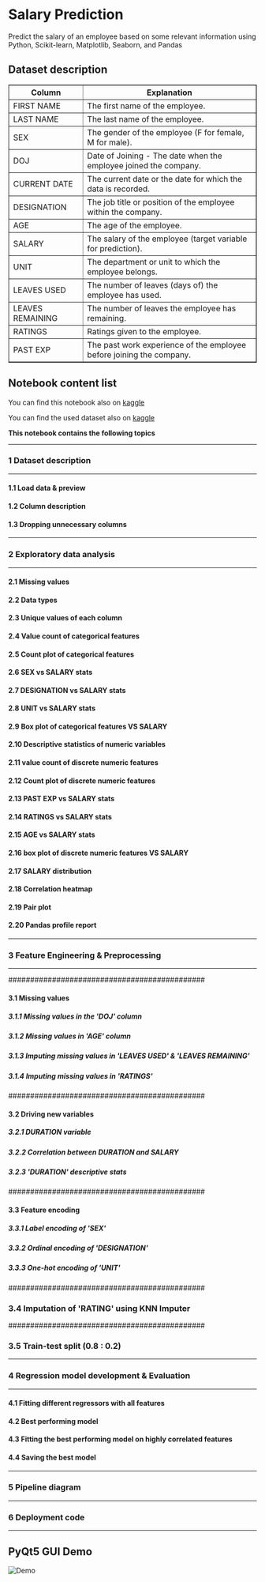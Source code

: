 # Salary Prediction

Predict the salary of an employee based on some relevant information using Python, Scikit-learn, Matplotlib, Seaborn, and Pandas

## Dataset description

<table border="1">
  <tr>
    <th>Column</th>
    <th>Explanation</th>
  </tr>
  <tr>
    <td>FIRST NAME</td>
    <td>The first name of the employee.</td>
  </tr>
  <tr>
    <td>LAST NAME</td>
    <td>The last name of the employee.</td>
  </tr>
  <tr>
    <td>SEX</td>
    <td>The gender of the employee (F for female, M for male).</td>
  </tr>
  <tr>
    <td>DOJ</td>
    <td>Date of Joining - The date when the employee joined the company.</td>
  </tr>
  <tr>
    <td>CURRENT DATE</td>
    <td>The current date or the date for which the data is recorded.</td>
  </tr>
  <tr>
    <td>DESIGNATION</td>
    <td>The job title or position of the employee within the company.</td>
  </tr>
  <tr>
    <td>AGE</td>
    <td>The age of the employee.</td>
  </tr>
  <tr>
    <td>SALARY</td>
    <td>The salary of the employee (target variable for prediction).</td>
  </tr>
  <tr>
    <td>UNIT</td>
    <td>The department or unit to which the employee belongs.</td>
  </tr>
  <tr>
    <td>LEAVES USED</td>
    <td>The number of leaves (days of) the employee has used.</td>
  </tr>
  <tr>
    <td>LEAVES REMAINING</td>
    <td>The number of leaves the employee has remaining.</td>
  </tr>
  <tr>
    <td>RATINGS</td>
    <td>Ratings given to the employee.</td>
  </tr>
  <tr>
    <td>PAST EXP</td>
    <td>The past work experience of the employee before joining the company.</td>
  </tr>
</table>

## Notebook content list

You can find this notebook also on [kaggle](https://www.kaggle.com/code/mohamedeldakrory8/salary-prediction)

You can find the used dataset also on [kaggle](https://www.kaggle.com/datasets/mohamedeldakrory8/salary-prediction-data) 

**This notebook contains the following topics**


---------------------------------------------
### 1 Dataset description 
---------------------------------------------
#### 1.1 Load data & preview
#### 1.2 Column description
#### 1.3 Dropping unnecessary columns
---------------------------------------------
### 2 Exploratory data analysis
---------------------------------------------
#### 2.1 Missing values
#### 2.2 Data types
#### 2.3 Unique values of each column
#### 2.4 Value count of categorical features
#### 2.5 Count plot of categorical features
#### 2.6 SEX vs SALARY stats
#### 2.7 DESIGNATION vs SALARY stats
#### 2.8 UNIT vs SALARY stats
#### 2.9 Box plot of categorical features VS SALARY
#### 2.10 Descriptive statistics of numeric variables
#### 2.11 value count of discrete numeric features
#### 2.12 Count plot of discrete numeric features
#### 2.13 PAST EXP vs SALARY stats
#### 2.14 RATINGS vs SALARY stats
#### 2.15 AGE vs SALARY stats
#### 2.16 box plot of discrete numeric features VS SALARY
#### 2.17 SALARY distribution
#### 2.18 Correlation heatmap
#### 2.19 Pair plot
#### 2.20 Pandas profile report
---------------------------------------------
### 3 Feature Engineering & Preprocessing
---------------------------------------------
#############################################
#### 3.1 Missing values
##### 3.1.1 Missing values in the 'DOJ' column
##### 3.1.2 Missing values in 'AGE' column
##### 3.1.3 Imputing missing values in 'LEAVES USED' & 'LEAVES REMAINING'
##### 3.1.4 Imputing missing values in 'RATINGS'
#############################################
#### 3.2 Driving new variables
##### 3.2.1 DURATION variable
##### 3.2.2 Correlation between DURATION and SALARY
##### 3.2.3 'DURATION' descriptive stats
#############################################
#### 3.3 Feature encoding
##### 3.3.1 Label encoding of 'SEX'
##### 3.3.2 Ordinal encoding of 'DESIGNATION'
##### 3.3.3 One-hot encoding of 'UNIT'
#############################################
### 3.4 Imputation of 'RATING' using KNN Imputer
#############################################
### 3.5 Train-test split (0.8 : 0.2)


---------------------------------------------
### 4 Regression model development & Evaluation
---------------------------------------------
#### 4.1 Fitting different regressors with all features
#### 4.2 Best performing model
#### 4.3 Fitting the best performing model on highly correlated features
#### 4.4 Saving the best model
---------------------------------------------
### 5 Pipeline diagram
---------------------------------------------
### 6 Deployment code
---------------------------------------------

## PyQt5 GUI Demo

![Demo](https://github.com/mohdakrory/Machine-Learning-Practice/assets/67663339/6368fa8d-36af-4ad1-a3eb-837cb68f575d)

